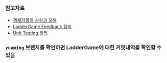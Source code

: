 ### 참고자료
- [객체지향의 사실과 오해](http://woowabros.github.io/study/2016/07/07/think_object_oriented.html)
- [LadderGame Feedback 정리](https://github.com/yuaming/study/blob/master/daily/20171101.adoc)
- [Unit Testing 정리](https://github.com/yuaming/study/blob/master/daily/20171103.adoc)

### `yuaming` 브랜치를 확인하면 LadderGame에 대한 커밋내역을 확인할 수 있음 